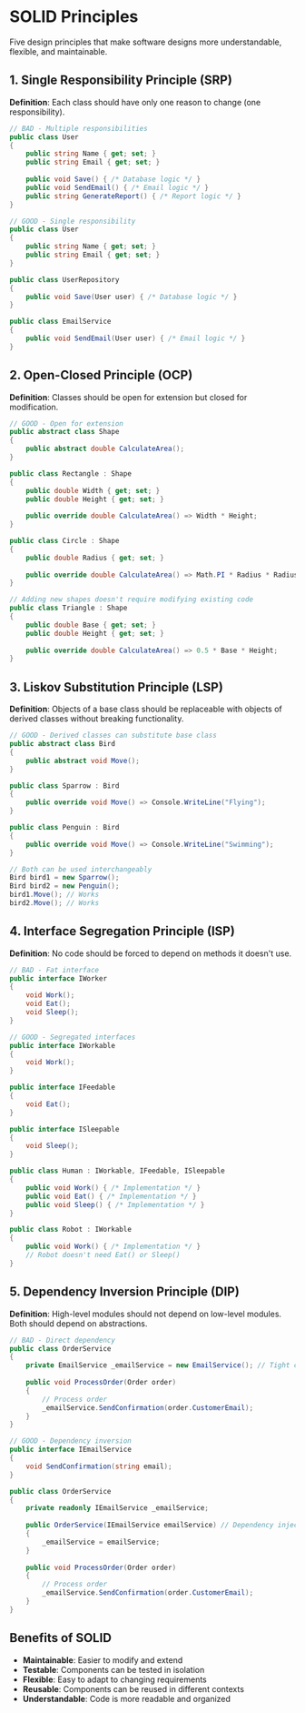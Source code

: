 # SOLID Principles

Five design principles that make software designs more understandable, flexible, and maintainable.

## 1. Single Responsibility Principle (SRP)
**Definition**: Each class should have only one reason to change (one responsibility).

```csharp
// BAD - Multiple responsibilities
public class User
{
    public string Name { get; set; }
    public string Email { get; set; }
    
    public void Save() { /* Database logic */ }
    public void SendEmail() { /* Email logic */ }
    public string GenerateReport() { /* Report logic */ }
}

// GOOD - Single responsibility
public class User
{
    public string Name { get; set; }
    public string Email { get; set; }
}

public class UserRepository
{
    public void Save(User user) { /* Database logic */ }
}

public class EmailService
{
    public void SendEmail(User user) { /* Email logic */ }
}
```

## 2. Open-Closed Principle (OCP)
**Definition**: Classes should be open for extension but closed for modification.

```csharp
// GOOD - Open for extension
public abstract class Shape
{
    public abstract double CalculateArea();
}

public class Rectangle : Shape
{
    public double Width { get; set; }
    public double Height { get; set; }
    
    public override double CalculateArea() => Width * Height;
}

public class Circle : Shape
{
    public double Radius { get; set; }
    
    public override double CalculateArea() => Math.PI * Radius * Radius;
}

// Adding new shapes doesn't require modifying existing code
public class Triangle : Shape
{
    public double Base { get; set; }
    public double Height { get; set; }
    
    public override double CalculateArea() => 0.5 * Base * Height;
}
```

## 3. Liskov Substitution Principle (LSP)
**Definition**: Objects of a base class should be replaceable with objects of derived classes without breaking functionality.

```csharp
// GOOD - Derived classes can substitute base class
public abstract class Bird
{
    public abstract void Move();
}

public class Sparrow : Bird
{
    public override void Move() => Console.WriteLine("Flying");
}

public class Penguin : Bird
{
    public override void Move() => Console.WriteLine("Swimming");
}

// Both can be used interchangeably
Bird bird1 = new Sparrow();
Bird bird2 = new Penguin();
bird1.Move(); // Works
bird2.Move(); // Works
```

## 4. Interface Segregation Principle (ISP)
**Definition**: No code should be forced to depend on methods it doesn't use.

```csharp
// BAD - Fat interface
public interface IWorker
{
    void Work();
    void Eat();
    void Sleep();
}

// GOOD - Segregated interfaces
public interface IWorkable
{
    void Work();
}

public interface IFeedable
{
    void Eat();
}

public interface ISleepable
{
    void Sleep();
}

public class Human : IWorkable, IFeedable, ISleepable
{
    public void Work() { /* Implementation */ }
    public void Eat() { /* Implementation */ }
    public void Sleep() { /* Implementation */ }
}

public class Robot : IWorkable
{
    public void Work() { /* Implementation */ }
    // Robot doesn't need Eat() or Sleep()
}
```

## 5. Dependency Inversion Principle (DIP)
**Definition**: High-level modules should not depend on low-level modules. Both should depend on abstractions.

```csharp
// BAD - Direct dependency
public class OrderService
{
    private EmailService _emailService = new EmailService(); // Tight coupling
    
    public void ProcessOrder(Order order)
    {
        // Process order
        _emailService.SendConfirmation(order.CustomerEmail);
    }
}

// GOOD - Dependency inversion
public interface IEmailService
{
    void SendConfirmation(string email);
}

public class OrderService
{
    private readonly IEmailService _emailService;
    
    public OrderService(IEmailService emailService) // Dependency injection
    {
        _emailService = emailService;
    }
    
    public void ProcessOrder(Order order)
    {
        // Process order
        _emailService.SendConfirmation(order.CustomerEmail);
    }
}
```

## Benefits of SOLID
- **Maintainable**: Easier to modify and extend
- **Testable**: Components can be tested in isolation
- **Flexible**: Easy to adapt to changing requirements
- **Reusable**: Components can be reused in different contexts
- **Understandable**: Code is more readable and organized